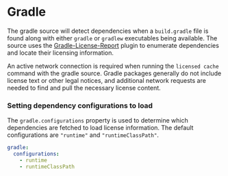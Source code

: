 # Gradle

The gradle source will detect dependencies when a `build.gradle` file is found along with either `gradle` or `gradlew` executables being available. The source uses the [Gradle-License-Report](https://github.com/jk1/Gradle-License-Report) plugin to enumerate dependencies and locate their licensing information.

An active network connection is required when running the `licensed cache` command with the gradle source.  Gradle packages generally do not include license text or other legal notices, and additional network requests are needed to find and pull the necessary license content.

### Setting dependency configurations to load

The `gradle.configurations` property is used to determine which dependencies are fetched to load license information.  The default configurations are `"runtime"` and `"runtimeClassPath"`.

```yml
gradle:
  configurations:
    - runtime
    - runtimeClassPath
```
